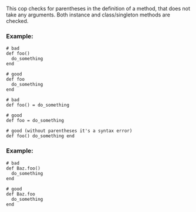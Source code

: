 This cop checks for parentheses in the definition of a method,
that does not take any arguments. Both instance and
class/singleton methods are checked.

### Example:

    # bad
    def foo()
      do_something
    end

    # good
    def foo
      do_something
    end

    # bad
    def foo() = do_something

    # good
    def foo = do_something

    # good (without parentheses it's a syntax error)
    def foo() do_something end

### Example:

    # bad
    def Baz.foo()
      do_something
    end

    # good
    def Baz.foo
      do_something
    end